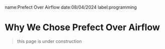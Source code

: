 name:Prefect Over Airflow
date:08/04/2024
label:programming

# Why We Chose Prefect Over Airflow

> this page is under construction
